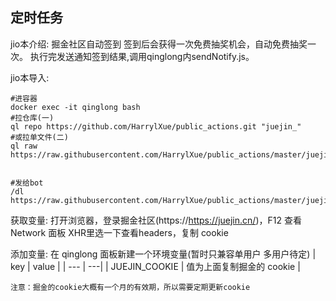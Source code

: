 ## 定时任务
jio本介绍:
掘金社区自动签到 
签到后会获得一次免费抽奖机会，自动免费抽奖一次。
执行完发送通知签到结果,调用qinglong内sendNotify.js。

jio本导入:
```
#进容器
docker exec -it qinglong bash
#拉仓库(一)
ql repo https://github.com/HarrylXue/public_actions.git "juejin_"
#或拉单文件(二)
ql raw https://raw.githubusercontent.com/HarrylXue/public_actions/master/juejin_signin.js


#发给bot
/dl https://raw.githubusercontent.com/HarrylXue/public_actions/master/juejin_signin.js
```

获取变量:
打开浏览器，登录掘金社区(https://https://juejin.cn/)，F12 查看 Network 面板 XHR里选一下查看headers，复制 cookie

添加变量:
在 qinglong 面板新建一个环境变量(暂时只兼容单用户 多用户待定)
| key | value |
| --- | ---|
| JUEJIN_COOKIE | 值为上面复制掘金的 cookie |

`注意：掘金的cookie大概有一个月的有效期，所以需要定期更新cookie`
